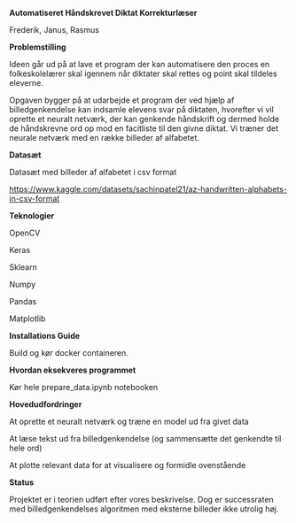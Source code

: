 **Automatiseret Håndskrevet Diktat Korrekturlæser**

Frederik, Janus, Rasmus


**Problemstilling**

Ideen går ud på at lave et program der kan automatisere den proces en folkeskolelærer skal igennem når diktater skal rettes og point skal tildeles eleverne.

Opgaven bygger på at udarbejde et program der ved hjælp af billedgenkendelse kan indsamle elevens svar på diktaten, hvorefter vi vil oprette et neuralt netværk, der kan genkende håndskrift og dermed holde de håndskrevne ord op mod en facitliste til den givne diktat. Vi træner det neurale netværk med en række billeder af alfabetet. 



**Datasæt**

Datasæt med billeder af alfabetet i csv format

https://www.kaggle.com/datasets/sachinpatel21/az-handwritten-alphabets-in-csv-format



**Teknologier**

OpenCV

Keras

Sklearn

Numpy

Pandas

Matplotlib


**Installations Guide**

Build og kør docker containeren.



**Hvordan eksekveres programmet**

Kør hele prepare_data.ipynb notebooken



**Hovedudfordringer**

At oprette et neuralt netværk og træne en model ud fra givet data

At læse tekst ud fra billedgenkendelse (og sammensætte det genkendte til hele ord)

At plotte relevant data for at visualisere og formidle ovenstående

**Status**

Projektet er i teorien udført efter vores beskrivelse. Dog er successraten med billedgenkendelses algoritmen med eksterne billeder ikke utrolig høj.



